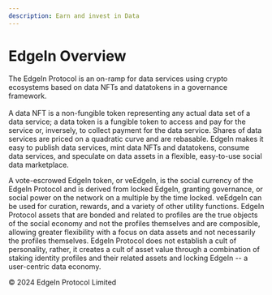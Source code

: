 ```yaml
---
description: Earn and invest in Data
---
```


# EdgeIn Overview

The EdgeIn Protocol is an on-ramp for data services using crypto ecosystems based on data NFTs and datatokens in a governance framework. \
\
A data NFT is a non-fungible token representing any actual data set of a data service; a data token is a fungible token to access and pay for the service or, inversely, to collect payment for the data service. Shares of data services are priced on a quadratic curve and are rebasable.  EdgeIn makes it easy to publish data services, mint data NFTs and datatokens, consume data services, and speculate on data assets in a flexible, easy-to-use social data marketplace.  &#x20;

A vote-escrowed EdgeIn token, or veEdgeIn, is the social currency of the EdgeIn Protocol and is derived from locked EdgeIn, granting governance, or social power on the network on a multiple by the time locked.  veEdgeIn can be used for curation, rewards, and a variety of other utility functions. EdgeIn Protocol assets that are bonded and related to profiles are the true objects of the social economy and not the profiles themselves and are composible, allowing greater flexibility with a focus on data assets and not necessarily the profiles themselves.  EdgeIn Protocol does not establish a cult of personality, rather, it creates a cult of asset value through a combination of staking identity profiles and their related assets and locking EdgeIn -- a user-centric data economy.









© 2024 EdgeIn Protocol Limited
